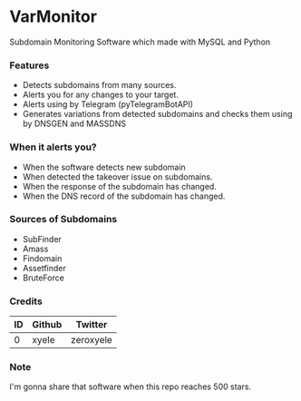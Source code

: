 # VarMonitor
Subdomain Monitoring Software which made with MySQL and Python

### Features
- Detects subdomains from many sources.
- Alerts you for any changes to your target.
- Alerts using by Telegram (pyTelegramBotAPI)
- Generates variations from detected subdomains and checks them using by DNSGEN and MASSDNS

### When it alerts you?
- When the software detects new subdomain
- When detected the takeover issue on subdomains.
- When the response of the subdomain has changed.
- When the DNS record of the subdomain has changed.

### Sources of Subdomains
- SubFinder
- Amass
- Findomain
- Assetfinder
- BruteForce

### Credits
| ID | Github | Twitter   |
|----|--------|-----------|
| 0  | xyele  | zeroxyele |

### Note
I'm gonna share that software when this repo reaches 500 stars.
